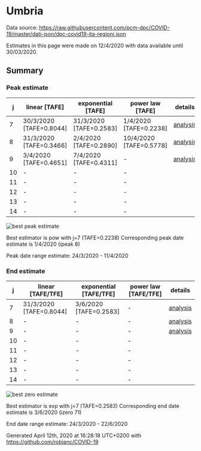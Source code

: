 # Umbria


Data source: https://raw.githubusercontent.com/pcm-dpc/COVID-19/master/dati-json/dpc-covid19-ita-regioni.json

Estimates in this page were made on 12/4/2020 with data available until 30/03/2020.


## Summary 

### Peak estimate 
|j|linear [TAFE]|exponential [TAFE]|power law [TAFE]|details|
|---|----|-----------|---------|-------|
|7|30/3/2020 [TAFE=0.8044]|31/3/2020 [TAFE=0.2583]|1/4/2020 [TAFE=0.2238]|[analysis](COVID-19_umbria_j7_2020-03-30.md)|
|8|31/3/2020 [TAFE=0.3466]|2/4/2020 [TAFE=0.2890]|10/4/2020 [TAFE=0.5778]|[analysis](COVID-19_umbria_j8_2020-03-30.md)|
|9|3/4/2020 [TAFE=0.4651]|7/4/2020 [TAFE=0.4311]|-|[analysis](COVID-19_umbria_j9_2020-03-30.md)|
|10|-|-|-||
|11|-|-|-||
|12|-|-|-||
|13|-|-|-||
|14|-|-|-||

![best peak estimate](COVID-19_umbria_j7_2020-03-30.png)

Best estimator is pow with j=7 (TAFE=0.2238)
Corresponding peak date estimate is 1/4/2020 (ipeak 8)


Peak date range estimate: 24/3/2020 - 11/4/2020

### End estimate 
|j|linear [TAFE/TFE]|exponential [TAFE/TFE]|power law [TAFE/TFE]|details|
|---|----|-----------|---------|-------|
|7|31/3/2020 [TAFE=0.8044]|3/6/2020 [TAFE=0.2583]|-|[analysis](COVID-19_umbria_j7_2020-03-30.md)|
|8|-|-|-|[analysis](COVID-19_umbria_j8_2020-03-30.md)|
|9|-|-|-|[analysis](COVID-19_umbria_j9_2020-03-30.md)|
|10|-|-|-||
|11|-|-|-||
|12|-|-|-||
|13|-|-|-||
|14|-|-|-||

![best zero estimate](COVID-19_umbria_j7_2020-03-30.png)

Best estimator is exp with j=7 (TAFE=0.2583)
Corresponding end date estimate is 3/6/2020 (izero 71)


End date range estimate: 24/3/2020 - 22/6/2020

Generated April 12th, 2020 at 16:28:18 UTC+0200 with https://github.com/robianc/COVID-19
